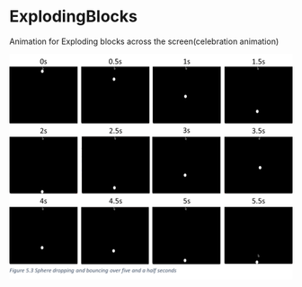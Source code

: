 # ExplodingBlocks
Animation for Exploding blocks across the screen(celebration animation)


![Ball Falling due to simulated gravity](https://github.com/ElliotG98/Physics-Engine/blob/master/PhysicsEngineBallFalling.png?raw=true)
